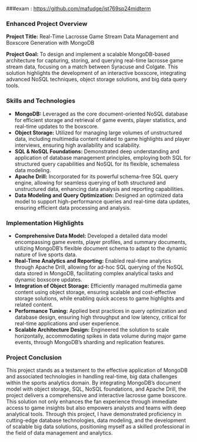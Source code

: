 ###exam : https://github.com/mafudge/ist769sp24midterm

### Enhanced Project Overview

**Project Title:** Real-Time Lacrosse Game Stream Data Management and Boxscore Generation with MongoDB

**Project Goal:** To design and implement a scalable MongoDB-based architecture for capturing, storing, and querying real-time lacrosse game stream data, focusing on a match between Syracuse and Colgate. This solution highlights the development of an interactive boxscore, integrating advanced NoSQL techniques, object storage solutions, and big data query tools.

### Skills and Technologies

- **MongoDB:** Leveraged as the core document-oriented NoSQL database for efficient storage and retrieval of game events, player statistics, and real-time updates to the boxscore.
- **Object Storage:** Utilized for managing large volumes of unstructured data, including multimedia content related to game highlights and player interviews, ensuring high availability and scalability.
- **SQL & NoSQL Foundations:** Demonstrated deep understanding and application of database management principles, employing both SQL for structured query capabilities and NoSQL for its flexible, schemaless data modeling.
- **Apache Drill:** Incorporated for its powerful schema-free SQL query engine, allowing for seamless querying of both structured and unstructured data, enhancing data analysis and reporting capabilities.
- **Data Modeling and Query Optimization:** Designed an optimized data model to support high-performance queries and real-time data updates, ensuring efficient data processing and analysis.

### Implementation Highlights

- **Comprehensive Data Model:** Developed a detailed data model encompassing game events, player profiles, and summary documents, utilizing MongoDB’s flexible document schema to adapt to the dynamic nature of live sports data.
- **Real-Time Analytics and Reporting:** Enabled real-time analytics through Apache Drill, allowing for ad-hoc SQL querying of the NoSQL data stored in MongoDB, facilitating complex analytical tasks and dynamic boxscore updates.
- **Integration of Object Storage:** Efficiently managed multimedia game content using object storage, ensuring scalable and cost-effective storage solutions, while enabling quick access to game highlights and related content.
- **Performance Tuning:** Applied best practices in query optimization and database design, ensuring high throughput and low latency, critical for real-time applications and user experience.
- **Scalable Architecture Design:** Engineered the solution to scale horizontally, accommodating spikes in data volume during major game events, through MongoDB’s sharding and replication features.

### Project Conclusion

This project stands as a testament to the effective application of MongoDB and associated technologies in handling real-time, big data challenges within the sports analytics domain. By integrating MongoDB’s document model with object storage, SQL, NoSQL foundations, and Apache Drill, the project delivers a comprehensive and interactive lacrosse game boxscore. This solution not only enhances the fan experience through immediate access to game insights but also empowers analysts and teams with deep analytical tools. Through this project, I have demonstrated proficiency in cutting-edge database technologies, data modeling, and the development of scalable big data solutions, positioning myself as a skilled professional in the field of data management and analytics.
